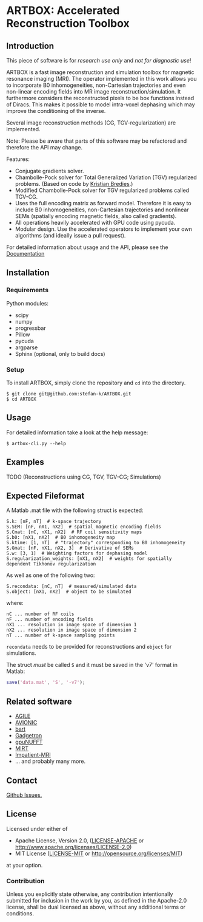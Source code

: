 # ARTBOX: Accelerated Reconstruction Toolbox

## Introduction

This piece of software is for *research use only* and *not for diagnostic use*!

ARTBOX is a fast image reconstruction and simulation toolbox for magnetic resonance imaging (MRI).
The operator implemented in this work allows you to incorporate B0 inhomogeneities, non-Cartesian trajectories and even non-linear encoding fields into MR image reconstruction/simulation. 
It furthermore considers the reconstructed pixels to be box functions instead of Diracs. This makes it possible to model intra-voxel dephasing which may improve the conditioning of the inverse.

Several image reconstruction methods (CG, TGV-regularization) are implemented.

Note: Please be aware that parts of this software may be refactored and therefore the API may change.

Features:

* Conjugate gradients solver.
* Chambolle-Pock solver for Total Generalized Variation (TGV) regularized problems. (Based on code by [Kristian Bredies](https://imsc.uni-graz.at/bredies/index.html).)
* Modified Chambolle-Pock solver for TGV regularized problems called TGV-CG.
* Uses the full encoding matrix as forward model. Therefore it is easy to include B0 inhomogeneities, non-Cartesian trajectories and nonlinear SEMs (spatially encoding magnetic fields, also called gradients).
* All operations heavily accelerated with GPU code using pycuda. 
* Modular design. Use the accelerated operators to implement your own algorithms (and ideally issue a pull request).

For detailed information about usage and the API, please see the [Documentation](https://stefan-k.github.io/ARTBOX/)

## Installation

### Requirements

Python modules:
* scipy
* numpy
* progressbar
* Pillow
* pycuda
* argparse
* Sphinx (optional, only to build docs)

### Setup

To install ARTBOX, simply clone the repository and `cd` into the directory.

```console
$ git clone git@github.com:stefan-k/ARTBOX.git
$ cd ARTBOX
```

## Usage

For detailed information take a look at the help message:

```console
$ artbox-cli.py --help
```

## Examples

TODO (Reconstructions using CG, TGV, TGV-CG; Simulations)


## Expected Fileformat

A Matlab .mat file with the following struct is expected:

```
S.k: [nF, nT]  # k-space trajectory
S.SEM: [nF, nX1, nX2]  # spatial magnetic encoding fields
S.Cmat: [nC, nX1, nX2]  # RF coil sensitivity maps
S.b0: [nX1, nX2]  # B0 inhomogeneity map
S.ktime: [1, nT]  # "trajectory" corresponding to B0 inhomogeneity
S.Gmat: [nF, nX1, nX2, 3]  # Derivative of SEMs
S.w: [3, 1]  # Weighting factors for dephasing model
S.regularization_weights: [nX1, nX2]  # weights for spatially dependent Tikhonov regularization
```

As well as one of the following two:
```
S.recondata: [nC, nT]  # measured/simulated data
S.object: [nX1, nX2]  # object to be simulated
```

where:

```
nC ... number of RF coils
nF ... number of encoding fields
nX1 ... resolution in image space of dimension 1
nX2 ... resolution in image space of dimension 2
nT ... number of k-space sampling points
```

`recondata` needs to be provided for reconstructions and ```object``` for simulations.

The struct *must* be called `S` and it must be saved in the 'v7' format in Matlab:

```matlab
save('data.mat', 'S', '-v7');
```

## Related software

* [AGILE](https://github.com/IMTtugraz/AGILE)
* [AVIONIC](https://github.com/IMTtugraz/AVIONIC)
* [bart](https://mrirecon.github.io/bart/)
* [Gadgetron](https://gadgetron.github.io)
* [gpuNUFFT](https://github.com/andyschwarzl/gpuNUFFT)
* [MIRT](https://web.eecs.umich.edu/~fessler/code)
* [Impatient-MRI](https://github.com/JiadingGai/Impatient-MRI)
* ... and probably many more.

## Contact

[Github Issues.](https://github.com/stefan-k/ARTBOX/issues)

## License

Licensed under either of

  * Apache License, Version 2.0, ([LICENSE-APACHE](LICENSE-APACHE) or http://www.apache.org/licenses/LICENSE-2.0)
  * MIT License ([LICENSE-MIT](LICENSE-MIT) or http://opensource.org/licenses/MIT)

at your option.

### Contribution

Unless you explicitly state otherwise, any contribution intentionally submitted for inclusion in the work by you, as defined in the Apache-2.0 license, shall be dual licensed as above, without any additional terms or conditions.
